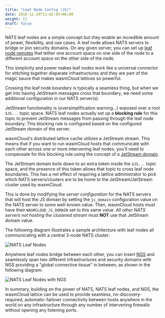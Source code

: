 ```yaml
---
title: "Leaf Node Config (JS)"
date: 2018-12-29T11:02:05+06:00
weight: 11
draft: false
---
```


NATS leaf nodes are a simple concept but they enable an incredible amount of power, flexibility, and use cases. A leaf node allows NATS servers to bridge or join security domains. On any given server, you can set up [leaf node remotes](https://docs.nats.io/running-a-nats-service/configuration/leafnodes) that tether one account space on one side of the node to a different account space on the other side of the node. 

This simplicity and power makes leaf nodes work like a universal connector for stitching together disparate infrastructures and they are part of the magic sauce that makes wasmCloud lattices so powerful.

Crossing the leaf node boundary is typically a seamless thing, but when we get into having JetStream messages cross that boundary, we need some additional configuration in our NATS server(s).

JetStream functionality is (oversimplification warning...) exposed over a root `$JS...` topic space. NATS leaf nodes actually set up a **blocking rule** for this topic to prevent JetStream messages from passing through the leaf node boundary. This blocking rule is configured based on the configured JetStream domain of the server.

wasmCloud's distributed lattice cache utilizes a JetStream stream. This means that if you want to run wasmCloud hosts that communicate with each other across one or more intervening leaf nodes, you'll need to compensate for this blocking rule using the concept of a [JetStream domain](https://docs.nats.io/running-a-nats-service/configuration/clustering/jetstream_clustering).

The JetStream domain boils down to an extra token inside the `$JS...` topic space, and the presence of this token allows that topic to cross leaf node boundaries. This has a net effect of requiring a lattice administrator to pick which NATS servers/clusters are to be home to the JetStream/JetStream cluster used by wasmCloud. 

This is done by modifying the _server configuration_ for the NATS servers that will host the JS domain by setting the `js_domain` configuration value on the NATS server to some well-known value. Then, wasmCloud hosts must have their `WASMCLOUD_JS_DOMAIN` set to this same value. _All other NATS servers not hosting the clustered stream_ must **NOT** use that JetStream domain value.

The following diagram illustrates a sample architecture with leaf nodes all communicating with a central 3-node NATS cluster:

![NATS Leaf Nodes](/images/nats_js_leafs.png)

Anywhere leaf nodes bridge between each other, you can insert [NGS](https://synadia.com/ngs) and seamlessly span two different infrastructures and security domains with NGS providing a "global connective tissue" in between, as shown in the following diagram:

![NATS Leaf Nodes with NGS](/images/nats_js_leafs_ngs.png)

In summary, building on the power of NATS, NATS leaf nodes, and NGS, the wasmCloud lattice can be used to provide seamless, no-discovery-required, automatic-failover connectivity between hosts anywhere in the world on any infrastructure through any number of intervening firewalls without opening any listening ports.